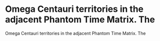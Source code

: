 # Omega Centauri territories in the adjacent Phantom Time Matrix. The

Omega Centauri territories in the adjacent Phantom Time Matrix. The